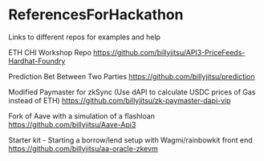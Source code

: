 # ReferencesForHackathon
Links to different repos for examples and help

ETH CHI Workshop Repo
https://github.com/billyjitsu/API3-PriceFeeds-Hardhat-Foundry

Prediction Bet Between Two Parties
https://github.com/billyjitsu/prediction

Modified Paymaster for zkSync (Use dAPI to calculate USDC prices of Gas instead of ETH)
https://github.com/billyjitsu/zk-paymaster-dapi-vip


Fork of Aave with a simulation of a flashloan
https://github.com/billyjitsu/Aave-Api3 


Starter kit - Starting a borrow/lend setup with Wagmi/rainbowkit front end
https://github.com/billyjitsu/aa-oracle-zkevm
